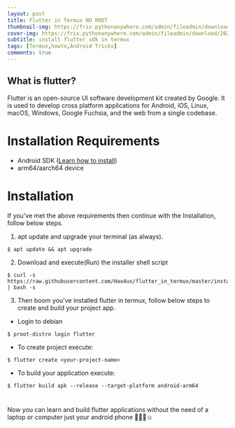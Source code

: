 ```yaml
---
layout: post
title: Flutter in Termux NO ROOT
thumbnail-img: https://frix.pythonanywhere.com/admin/fileadmin/download/20220629_140048.png
cover-img: https://frix.pythonanywhere.com/admin/fileadmin/download/20220629_140048.png
subtitle: install flutter sdk in termux
tags: [Termux,howto,Android Tricks]
comments: true
---
```


## What is flutter?
Flutter is an open-source UI software development kit created by Google. It is used to develop cross platform applications for Android, iOS, Linux, macOS, Windows, Google Fuchsia, and the web from a single codebase. 

# Installation Requirements
- Android SDK ([Learn how to install](#))
- arm64/aarch64 device

# Installation
If you've met the above requirements then continue with the Installation, follow below steps.

1) apt update and upgrade your terminal (as always).
~~~
$ apt update && apt upgrade
~~~
2) Download and execute(Run) the installer shell script
~~~
$ curl -s https://raw.githubusercontent.com/Hax4us/flutter_in_termux/master/install.sh | bash -s
~~~
3) Then boom you've installed flutter in termux, follow below steps to create and build your project app.
- Login to debian
~~~
$ proot-distro login flutter
~~~
- To create project execute:
~~~
$ flutter create <your-project-name>
~~~
- To build your application execute:
~~~
$ flutter build apk --release --target-platform android-arm64
~~~

#
Now you can learn  and build flutter applications without the need of a laptop or computer just your android phone 👨🏽‍💻☺️

